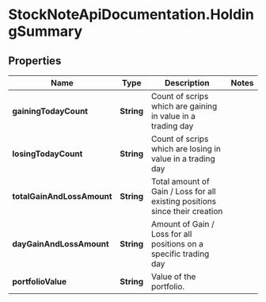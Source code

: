# StockNoteApiDocumentation.HoldingSummary

## Properties
Name | Type | Description | Notes
------------ | ------------- | ------------- | -------------
**gainingTodayCount** | **String** | Count of scrips which are gaining in value in a trading day | 
**losingTodayCount** | **String** | Count of scrips which are losing in value in a trading day | 
**totalGainAndLossAmount** | **String** | Total amount of Gain / Loss for all existing positions since their creation | 
**dayGainAndLossAmount** | **String** | Amount of Gain / Loss for all positions on a specific trading day | 
**portfolioValue** | **String** | Value of the portfolio. | 


